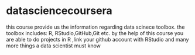 # datasciencecoursera
this course provide us the information regarding data scinece toolbox.
the toolbox includes: R, RStudio,GitHub,Git etc.
by the help of this course you are able to do projects in R ,link your github account with RStudio and many more things a data scientist must know
